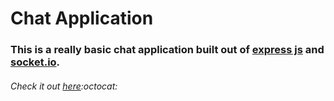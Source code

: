# Chat Application

### This is a really basic chat application built out of [express js](https://expressjs.com/) and [socket.io](https://socket.io/).
###### Check it out [here](https://chat-pranavbaburaj.herokuapp.com/):octocat:
